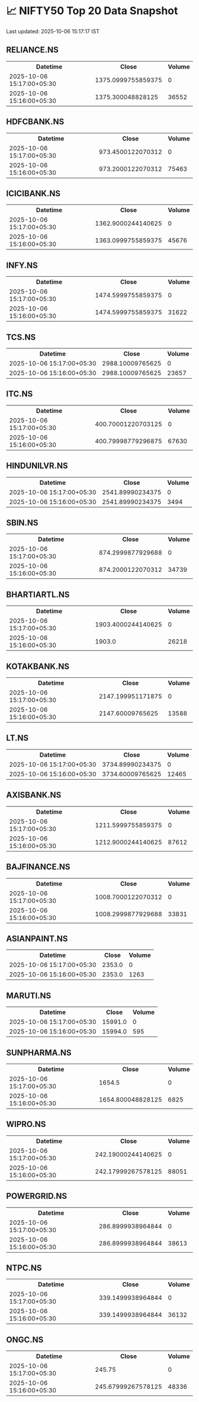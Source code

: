 # 📈 NIFTY50 Top 20 Data Snapshot

Last updated: 2025-10-06 15:17:17 IST

## RELIANCE.NS

<table>
  <tr><th>Datetime</th><th>Close</th><th>Volume</th></tr>
  <tr><td>2025-10-06 15:17:00+05:30</td><td>1375.0999755859375</td><td>0</td></tr>
  <tr><td>2025-10-06 15:16:00+05:30</td><td>1375.300048828125</td><td>36552</td></tr>
</table>

## HDFCBANK.NS

<table>
  <tr><th>Datetime</th><th>Close</th><th>Volume</th></tr>
  <tr><td>2025-10-06 15:17:00+05:30</td><td>973.4500122070312</td><td>0</td></tr>
  <tr><td>2025-10-06 15:16:00+05:30</td><td>973.2000122070312</td><td>75463</td></tr>
</table>

## ICICIBANK.NS

<table>
  <tr><th>Datetime</th><th>Close</th><th>Volume</th></tr>
  <tr><td>2025-10-06 15:17:00+05:30</td><td>1362.9000244140625</td><td>0</td></tr>
  <tr><td>2025-10-06 15:16:00+05:30</td><td>1363.0999755859375</td><td>45676</td></tr>
</table>

## INFY.NS

<table>
  <tr><th>Datetime</th><th>Close</th><th>Volume</th></tr>
  <tr><td>2025-10-06 15:17:00+05:30</td><td>1474.5999755859375</td><td>0</td></tr>
  <tr><td>2025-10-06 15:16:00+05:30</td><td>1474.5999755859375</td><td>31622</td></tr>
</table>

## TCS.NS

<table>
  <tr><th>Datetime</th><th>Close</th><th>Volume</th></tr>
  <tr><td>2025-10-06 15:17:00+05:30</td><td>2988.10009765625</td><td>0</td></tr>
  <tr><td>2025-10-06 15:16:00+05:30</td><td>2988.10009765625</td><td>23657</td></tr>
</table>

## ITC.NS

<table>
  <tr><th>Datetime</th><th>Close</th><th>Volume</th></tr>
  <tr><td>2025-10-06 15:17:00+05:30</td><td>400.70001220703125</td><td>0</td></tr>
  <tr><td>2025-10-06 15:16:00+05:30</td><td>400.79998779296875</td><td>67630</td></tr>
</table>

## HINDUNILVR.NS

<table>
  <tr><th>Datetime</th><th>Close</th><th>Volume</th></tr>
  <tr><td>2025-10-06 15:17:00+05:30</td><td>2541.89990234375</td><td>0</td></tr>
  <tr><td>2025-10-06 15:16:00+05:30</td><td>2541.89990234375</td><td>3494</td></tr>
</table>

## SBIN.NS

<table>
  <tr><th>Datetime</th><th>Close</th><th>Volume</th></tr>
  <tr><td>2025-10-06 15:17:00+05:30</td><td>874.2999877929688</td><td>0</td></tr>
  <tr><td>2025-10-06 15:16:00+05:30</td><td>874.2000122070312</td><td>34739</td></tr>
</table>

## BHARTIARTL.NS

<table>
  <tr><th>Datetime</th><th>Close</th><th>Volume</th></tr>
  <tr><td>2025-10-06 15:17:00+05:30</td><td>1903.4000244140625</td><td>0</td></tr>
  <tr><td>2025-10-06 15:16:00+05:30</td><td>1903.0</td><td>26218</td></tr>
</table>

## KOTAKBANK.NS

<table>
  <tr><th>Datetime</th><th>Close</th><th>Volume</th></tr>
  <tr><td>2025-10-06 15:17:00+05:30</td><td>2147.199951171875</td><td>0</td></tr>
  <tr><td>2025-10-06 15:16:00+05:30</td><td>2147.60009765625</td><td>13588</td></tr>
</table>

## LT.NS

<table>
  <tr><th>Datetime</th><th>Close</th><th>Volume</th></tr>
  <tr><td>2025-10-06 15:17:00+05:30</td><td>3734.89990234375</td><td>0</td></tr>
  <tr><td>2025-10-06 15:16:00+05:30</td><td>3734.60009765625</td><td>12465</td></tr>
</table>

## AXISBANK.NS

<table>
  <tr><th>Datetime</th><th>Close</th><th>Volume</th></tr>
  <tr><td>2025-10-06 15:17:00+05:30</td><td>1211.5999755859375</td><td>0</td></tr>
  <tr><td>2025-10-06 15:16:00+05:30</td><td>1212.9000244140625</td><td>87612</td></tr>
</table>

## BAJFINANCE.NS

<table>
  <tr><th>Datetime</th><th>Close</th><th>Volume</th></tr>
  <tr><td>2025-10-06 15:17:00+05:30</td><td>1008.7000122070312</td><td>0</td></tr>
  <tr><td>2025-10-06 15:16:00+05:30</td><td>1008.2999877929688</td><td>33831</td></tr>
</table>

## ASIANPAINT.NS

<table>
  <tr><th>Datetime</th><th>Close</th><th>Volume</th></tr>
  <tr><td>2025-10-06 15:17:00+05:30</td><td>2353.0</td><td>0</td></tr>
  <tr><td>2025-10-06 15:16:00+05:30</td><td>2353.0</td><td>1263</td></tr>
</table>

## MARUTI.NS

<table>
  <tr><th>Datetime</th><th>Close</th><th>Volume</th></tr>
  <tr><td>2025-10-06 15:17:00+05:30</td><td>15991.0</td><td>0</td></tr>
  <tr><td>2025-10-06 15:16:00+05:30</td><td>15994.0</td><td>595</td></tr>
</table>

## SUNPHARMA.NS

<table>
  <tr><th>Datetime</th><th>Close</th><th>Volume</th></tr>
  <tr><td>2025-10-06 15:17:00+05:30</td><td>1654.5</td><td>0</td></tr>
  <tr><td>2025-10-06 15:16:00+05:30</td><td>1654.800048828125</td><td>6825</td></tr>
</table>

## WIPRO.NS

<table>
  <tr><th>Datetime</th><th>Close</th><th>Volume</th></tr>
  <tr><td>2025-10-06 15:17:00+05:30</td><td>242.19000244140625</td><td>0</td></tr>
  <tr><td>2025-10-06 15:16:00+05:30</td><td>242.17999267578125</td><td>88051</td></tr>
</table>

## POWERGRID.NS

<table>
  <tr><th>Datetime</th><th>Close</th><th>Volume</th></tr>
  <tr><td>2025-10-06 15:17:00+05:30</td><td>286.8999938964844</td><td>0</td></tr>
  <tr><td>2025-10-06 15:16:00+05:30</td><td>286.8999938964844</td><td>38613</td></tr>
</table>

## NTPC.NS

<table>
  <tr><th>Datetime</th><th>Close</th><th>Volume</th></tr>
  <tr><td>2025-10-06 15:17:00+05:30</td><td>339.1499938964844</td><td>0</td></tr>
  <tr><td>2025-10-06 15:16:00+05:30</td><td>339.1499938964844</td><td>36132</td></tr>
</table>

## ONGC.NS

<table>
  <tr><th>Datetime</th><th>Close</th><th>Volume</th></tr>
  <tr><td>2025-10-06 15:17:00+05:30</td><td>245.75</td><td>0</td></tr>
  <tr><td>2025-10-06 15:16:00+05:30</td><td>245.67999267578125</td><td>48336</td></tr>
</table>

